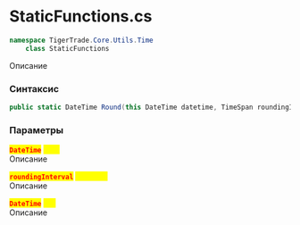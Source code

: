 
# StaticFunctions.cs
```csharp
namespace TigerTrade.Core.Utils.Time  
    class StaticFunctions
```

Описание

### Синтаксис
```csharp
public static DateTime Round(this DateTime datetime, TimeSpan roundingInterval)
```

### Параметры
<mark style="color:red;">**`DateTime`**</mark> <mark style="color:yellow;">`this`</mark>  
 Описание  
  
<mark style="color:red;">**`roundingInterval`**</mark> <mark style="color:yellow;">`TimeSpan`</mark>  
 Описание  
  
<mark style="color:red;">**`DateTime`**</mark> <mark style="color:yellow;">`new`</mark>  
 Описание  
  

                    
                    